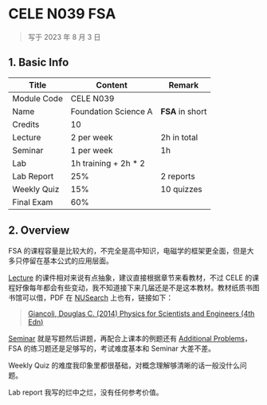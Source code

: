 # CELE N039 FSA

>   写于 2023 年 8 月 3 日


## 1. Basic Info

| Title       | Content              | Remark           |
| ----------- | -------------------- | ---------------- |
| Module Code | CELE N039            |                  |
| Name        | Foundation Science A | **FSA** in short |
| Credits     | 10                   |                  |
| Lecture     | 2 per week           | 2h in total      |
| Seminar     | 1 per week           | 1h               |
| Lab         | 1h training + 2h * 2 |                  |
| Lab Report  | 25%                  | 2 reports        |
| Weekly Quiz | 15%                  | 10 quizzes       |
| Final Exam  | 60%                  |                  |


## 2. Overview

FSA 的课程容量是比较大的，不完全是高中知识，电磁学的框架更全面，但是大多只停留在基本公式的应用层面。

[Lecture](./Lecture) 的课件相对来说有点抽象，建议直接根据章节来看教材，不过 CELE 的课程好像每年都会有些变动，我不知道接下来几届还是不是这本教材。教材纸质书图书馆可以借，PDF 在 [NUSearch](https://www.nottingham.edu.cn/en/Library/Library.aspx) 上也有，链接如下：

>    [Giancoli, Douglas C. (2014) Physics for Scientists and Engineers (4th Edn)](https://nusearch.nottingham.edu.cn/primo-explore/fulldisplay?docid=TN_cdi_askewsholts_vlebooks_9781292034010&context=PC&vid=44NOTCH&lang=en_US&search_scope=44NOTCH_COMPLETE&adaptor=primo_central_multiple_fe&tab=44notch_complete&query=any,contains,Physics%20for%20Scientists&offset=0)

[Seminar](./Seminar) 就是写题然后讲题，再配合上课本的例题还有 [Additional Problems](<./Additional Problems>)，FSA 的练习题还是足够写的，考试难度基本和 Seminar 大差不差。

Weekly Quiz 的难度我印象里都很基础，对概念理解够清晰的话一般没什么问题。

Lab report 我写的烂中之烂，没有任何参考价值。
